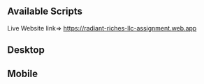 
## Available Scripts

Live Website link=>  https://radiant-riches-llc-assignment.web.app

## Desktop



## Mobile
